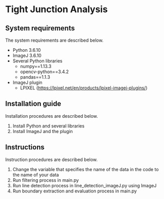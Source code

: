 ﻿# Tight Junction Analysis
## System requirements
The system requirements are described below.
- Python 3.6.10
- ImageJ 3.6.10
- Several Python libraries
    - numpy==1.13.3
    - opencv-python==3.4.2
    - pandas==1.1.3
- ImageJ plugin
    - LPIXEL (https://lpixel.net/en/products/lpixel-imagej-plugins/)

## Installation guide
Installation procedures are described below.
1. Install Python and several libraries
1. Install ImageJ and the plugin

## Instructions
Instruction procedures are described below.
1. Change the variable that specifies the name of the data in the code to the name of your data
1. Run filtering process in main.py
1. Run line detection process in line_detection_imageJ.py using ImageJ
1. Run boundary extraction and evaluation process in main.py